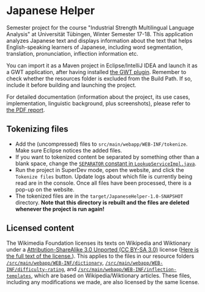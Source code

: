 # Japanese Helper

Semester project for the course "Industrial Strength Multilingual Language Analysis" at Universität Tübingen, Winter Semester 17-18. This application analyzes Japanese text and displays information about the text that helps English-speaking learners of Japanese, including word segmentation, translation, pronunciation, inflection information etc.

You can import it as a Maven project in Eclipse/IntelliJ IDEA and launch it as a GWT application, after having installed [the GWT plugin](http://gwt-plugins.github.io/documentation/gwt-eclipse-plugin/Download.html). Remember to check whether the resources folder is excluded from the Build Path. If so, include it before building and launching the project.

For detailed documentation (information about the project, its use cases, implementation, linguistic background, plus screenshots), please refer to [the PDF report](Report.pdf).

## Tokenizing files

- Add the (uncompressed) files to `src/main/webapp/WEB-INF/tokenize`. Make sure Eclipse notices the added files.
- If you want to tokenized content be separated by something other than a blank space, change the [`SEPARATOR` constant in `LookupServiceImpl.java`](https://github.com/ismla-japanese-helper/japanese-helper/blob/tokenize-files/src/main/java/de/ws1718/ismla/JapaneseHelper/server/LookupServiceImpl.java#L32).
- Run the project in SuperDev mode, open the website, and click the `Tokenize files` button. Update logs about which file is currently being read are in the console. Once all files have been processed, there is a pop-up on the website.
- The tokenized files are in the `target/JapaneseHelper-1.0-SNAPSHOT` directory. **Note that this directory is rebuilt and the files are deleted whenever the project is run again!**

## Licensed content

The Wikimedia Foundation licenses its texts on Wikipedia and Wiktionary under a [Attribution-ShareAlike 3.0 Unported (CC BY-SA 3.0)](https://creativecommons.org/licenses/by-sa/3.0/) license ([Here is the full text of the license.](https://creativecommons.org/licenses/by-sa/3.0/legalcode)). This applies to the files in our resource folders [```/src/main/webapp/WEB-INF/dictionary```](https://github.com/ismla-japanese-helper/japanese-helper/tree/master/src/main/webapp/WEB-INF/dictionary), [```/src/main/webapp/WEB-INF/difficulty-rating```](https://github.com/ismla-japanese-helper/japanese-helper/tree/master/src/main/webapp/WEB-INF/difficulty-rating), and [```/src/main/webapp/WEB-INF/inflection-templates```](https://github.com/ismla-japanese-helper/japanese-helper/tree/master/src/main/webapp/WEB-INF/inflection-templates), which are based on Wikipedia/Wiktionary articles. These files, including any modifications we made, are also licensed by the same license.
